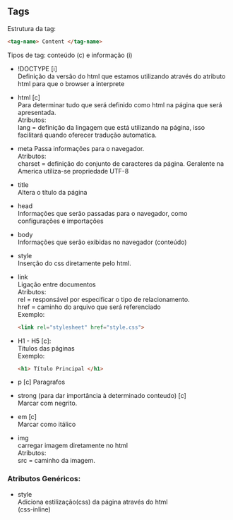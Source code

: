## Tags

Estrutura da tag:
```html 
<tag-name> Content </tag-name>
```
Tipos de tag: conteúdo (c) e informação (i)

- !DOCTYPE [i]  
Definição da versão do html que estamos utilizando através do atributo html para que o browser a interprete

- html [c]  
Para determinar tudo que será definido como html na página que será apresentada.  
Atributos:  
lang = definição da lingagem que está utilizando na página, isso facilitará quando oferecer tradução automatica.

- meta 
Passa informações para o navegador.   
Atributos:  
charset = definição do conjunto de caracteres da página. Geralente na America utiliza-se propriedade UTF-8

- title  
Altera o título da página

- head  
Informações que serão passadas para o navegador, como configurações e importações

- body  
Informações que serão exibidas no navegador (conteúdo)

- style  
Inserção do css diretamente pelo html.

- link  
  Ligação entre documentos  
  Atributos:  
  rel = responsável por especificar o tipo de relacionamento.  
  href = caminho do arquivo que será referenciado  
  Exemplo:  
  ```html
  <link rel="stylesheet" href="style.css">
  ```
- H1 - H5 [c]:  
    Títulos das páginas  
    Exemplo: 
    ```html
    <h1> Título Principal </h1>
    ```

- p [c]
Paragrafos

- strong (para dar importância à determinado conteudo) [c]  
Marcar com negrito.

- em [c]  
Marcar como itálico

- img  
  carregar imagem diretamente no html  
  Atributos:  
  src = caminho da imagem.

### Atributos Genéricos:

- style  
Adiciona estilização(css) da página através do html  
(css-inline)